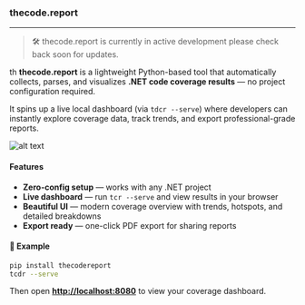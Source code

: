 ### **thecode.report**

---

> 🛠️ thecode.report is currently in active development please check back soon for updates.

th
**thecode.report** is a lightweight Python-based tool that automatically collects, parses, and visualizes **.NET code coverage results** — no project configuration required.

It spins up a live local dashboard (via `tdcr --serve`) where developers can instantly explore coverage data, track trends, and export professional-grade reports.

![alt text](examples/dashboard.png)

#### Features

- **Zero-config setup** — works with any .NET project
- **Live dashboard** — run `tcr --serve` and view results in your browser
- **Beautiful UI** — modern coverage overview with trends, hotspots, and detailed breakdowns
- **Export ready** — one-click PDF export for sharing reports

#### 🧠 Example

```bash
pip install thecodereport
tcdr --serve
```

Then open **[http://localhost:8080](http://localhost:8080)** to view your coverage dashboard.
